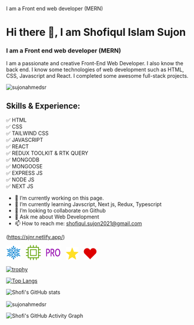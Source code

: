 I am a Front end web developer (MERN)
# Hi there 👋, I am Shofiqul Islam Sujon
### I am a Front end web developer (MERN)

I am a passionate and creative Front-End Web Developer. I also know the back end. I know some technologies of web development such as HTML, CSS, Javascript and React. I completed some awesome full-stack projects.

<p align="left"> <img src="https://komarev.com/ghpvc/?username=sujonahmedsr&label=Profile%20views&color=0e75b6&style=flat" alt="sujonahmedsr" /> </p>

## Skills & Experience:
✅ HTML <br>
✅ CSS <br>
✅ TAILWIND CSS <br>
✅ JAVASCRIPT <br>
✅ REACT <br>
✅ REDUX TOOLKIT & RTK QUERY <br>
✅ MONGODB <br>
✅ MONGOOSE <br>
✅ EXPRESS JS <br>
✅ NODE JS <br>
✅ NEXT JS <br>

- 🔭 I’m currently working on this page. 
- 🌱 I’m currently learning Javscript, Next js, Redux, Typescript 
- 👯 I’m looking to collaborate on Github 
- 💬 Ask me about Web Development 
- 📫 How to reach me: shofiqul.sujon2021@gmail.com 


(https://sjnr.netlify.app/)  

<a href='https://archiveprogram.github.com/'><img src='https://raw.githubusercontent.com/acervenky/animated-github-badges/master/assets/acbadge.gif' width='40' height='40'></a> <a href='https://docs.github.com/en/developers'><img src='https://raw.githubusercontent.com/acervenky/animated-github-badges/master/assets/devbadge.gif' width='40' height='40'></a> <a href='https://github.com/pricing'><img src='https://raw.githubusercontent.com/acervenky/animated-github-badges/master/assets/pro.gif' width='40' height='40'></a> <a href='https://stars.github.com/'><img src='https://raw.githubusercontent.com/acervenky/animated-github-badges/master/assets/starbadge.gif' width='35' height='35'></a> <a href='https://docs.github.com/en/github/supporting-the-open-source-community-with-github-sponsors'><img src='https://raw.githubusercontent.com/acervenky/animated-github-badges/master/assets/sponsorbadge.gif' width='35' height='35'></a> 

[![trophy](https://github-profile-trophy.vercel.app/?username=sujonahmedsr)](https://github.com/ryo-ma/github-profile-trophy)

[![Top Langs](https://github-readme-stats.vercel.app/api/top-langs/?username=sujonahmedsr)](https://github.com/anuraghazra/github-readme-stats)

![Shofi's GitHub stats](https://github-readme-stats.vercel.app/api?username=sujonahmedsr&show_icons=true&theme=radical)

<p><img align="center" src="https://github-readme-streak-stats.herokuapp.com/?user=sujonahmedsr&" alt="sujonahmedsr" /></p>

![Shofi's GitHub Activity Graph](https://github-readme-activity-graph.vercel.app/graph?username=sujonahmedsr&theme=react-dark)

